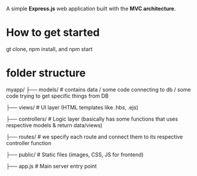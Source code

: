 A simple **Express.js** web application built with the **MVC architecture**.

# How to get started

gt clone, npm install, and npm start

# folder structure

myapp/
├── models/ # contains data / some code connecting to db / some code trying to get specific things from DB

├── views/ # UI layer (HTML templates like .hbs, .ejs)

├── controllers/ # Logic layer (basically has some functions that uses respective models & return data/views)

├── routes/ # we specify each route and connect them to its respective controller function

├── public/ # Static files (images, CSS, JS for frontend)

├── app.js # Main server entry point
